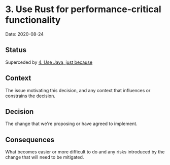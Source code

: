 # 3. Use Rust for performance-critical functionality

Date: 2020-08-24

## Status

Superceded by [4. Use Java, just because](0004-use-java-just-because.md)

## Context

The issue motivating this decision, and any context that influences or constrains the decision.

## Decision

The change that we're proposing or have agreed to implement.

## Consequences

What becomes easier or more difficult to do and any risks introduced by the change that will need to be mitigated.

